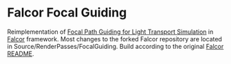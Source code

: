 # Falcor Focal Guiding

Reimplementation of [Focal Path Guiding for Light Transport Simulation](https://github.com/iRath96/focal-guiding) in [Falcor](https://github.com/NVIDIAGameWorks/Falcor) framework. Most changes to the forked Falcor repository are located in Source/RenderPasses/FocalGuiding. Build according to the original [Falcor README](FALCOR_README.md).
